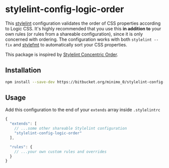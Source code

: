 # stylelint-config-logic-order
This [stylelint] configuration validates the order of CSS properties according to Logic CSS. It's highly recommended that you use this **in addition to** your own rules (or rules from a shareable configuration), since it is only concerned with ordering.
The configuration works with both `stylelint --fix` and [stylefmt] to automatically sort your CSS properties.

This package is inspired by [Stylelint Concentric Order](https://github.com/chaucerbao/stylelint-config-concentric-order).

## Installation
```sh
npm install --save-dev https://bitbucket.org/minimo_0/stylelint-config-logic-order
```

## Usage
Add this configuration to the end of your `extends` array inside `.stylelintrc`

```javascript
{
  "extends": [
    // ...some other shareable Stylelint configuration
    "stylelint-config-logic-order"
  ],

  "rules": {
    // ...your own custom rules and overrides
  }
}
```

[Concentric CSS]: http://rhodesmill.org/brandon/2011/concentric-css/
[stylelint]: https://stylelint.io/
[stylefmt]: https://github.com/morishitter/stylefmt/
